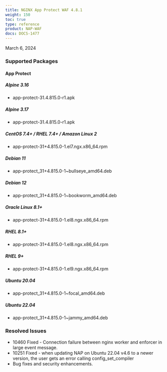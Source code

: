 ```yaml
---
title: NGINX App Protect WAF 4.8.1
weight: 150
toc: true
type: reference
product: NAP-WAF
docs: DOCS-1477
---
```


March 6, 2024

### Supported Packages

#### App Protect

##### Alpine 3.16

- app-protect-31.4.815.0-r1.apk

##### Alpine 3.17

- app-protect-31.4.815.0-r1.apk

##### CentOS 7.4+ / RHEL 7.4+ / Amazon Linux 2

- app-protect-31+4.815.0-1.el7.ngx.x86_64.rpm

##### Debian 11

- app-protect_31+4.815.0-1~bullseye_amd64.deb

##### Debian 12

- app-protect_31+4.815.0-1~bookworm_amd64.deb

##### Oracle Linux 8.1+

- app-protect-31+4.815.0-1.el8.ngx.x86_64.rpm

##### RHEL 8.1+

- app-protect-31+4.815.0-1.el8.ngx.x86_64.rpm

##### RHEL 9+

- app-protect-31+4.815.0-1.el9.ngx.x86_64.rpm

##### Ubuntu 20.04

- app-protect_31+4.815.0-1~focal_amd64.deb

##### Ubuntu 22.04

- app-protect_31+4.815.0-1~jammy_amd64.deb


### Resolved Issues

- 10460 Fixed - Connection failure between nginx worker and enforcer in large event message.
- 10251 Fixed - when updating NAP on Ubuntu 22.04 v4.6 to a newer version, the user gets an error calling config_set_compiler
- Bug fixes and security enhancements.

